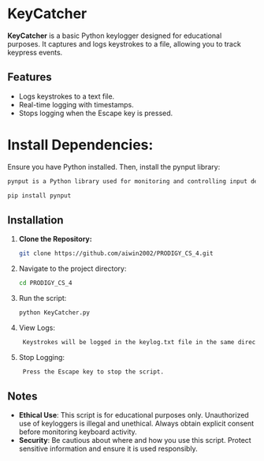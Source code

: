 # KeyCatcher

**KeyCatcher** is a basic Python keylogger designed for educational purposes. It captures and logs keystrokes to a file, allowing you to track keypress events.

## Features

- Logs keystrokes to a text file.
- Real-time logging with timestamps.
- Stops logging when the Escape key is pressed.

# Install Dependencies:
Ensure you have Python installed. Then, install the pynput library:
```bash
pynput is a Python library used for monitoring and controlling input devices, such as keyboards and mice. It provides a convenient way to handle events related to these devices, making it useful for applications like automation, input monitoring, and accessibility tools.
  ```
```bash
pip install pynput

 ```

## Installation

1. **Clone the Repository:**
   ```bash
   git clone https://github.com/aiwin2002/PRODIGY_CS_4.git

2.  Navigate to the project directory:
   
    ```bash
    cd PRODIGY_CS_4
    ```

3. Run the script:
   
    ```bash
    python KeyCatcher.py
    ```

4.  View Logs:
     ```bash
      Keystrokes will be logged in the keylog.txt file in the same directory as the script.
      ```

5.  Stop Logging:
    ```bash
     Press the Escape key to stop the script.    
     ```



## Notes

- **Ethical Use**: This script is for educational purposes only. Unauthorized use of keyloggers is illegal and unethical. Always obtain explicit consent before monitoring keyboard activity.
- **Security**: Be cautious about where and how you use this script. Protect sensitive information and ensure it is used responsibly.
    
